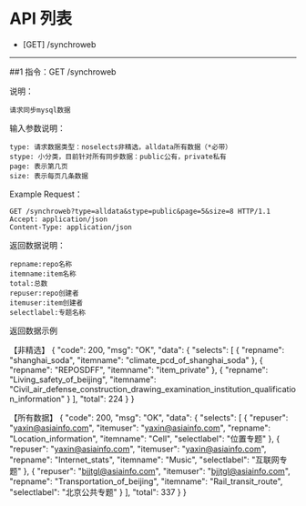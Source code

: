 # API 列表

- [GET] /synchroweb

----------

##1 指令：GET /synchroweb

说明：
	
	请求同步mysql数据
	
输入参数说明：
	
	type: 请求数据类型：noselects非精选，alldata所有数据（*必带）
	stype: 小分类，目前针对所有同步数据：public公有，private私有
	page: 表示第几页
	size: 表示每页几条数据

Example Request：
	
	GET /synchroweb?type=alldata&stype=public&page=5&size=8 HTTP/1.1 
	Accept: application/json
	Content-Type: application/json

返回数据说明：

    repname:repo名称
    itemname:item名称
    total:总数
    repuser:repo创建者
    itemuser:item创建者
    selectlabel:专题名称

返回数据示例

   【非精选】
	{
	    "code": 200,
	    "msg": "OK",
	    "data": {
	        "selects": [
	            {
	                "repname": "shanghai_soda",
	                "itemname": "climate_pcd_of_shanghai_soda"
	            },
	            {
	                "repname": "REPOSDFF",
	                "itemname": "item_private"
	            },
	            {
	                "repname": "Living_safety_of_beijing",
	                "itemname": "Civil_air_defense_construction_drawing_examination_institution_qualification_information"
	            }
	        ],
	        "total": 224
	    }
	}
	
   【所有数据】
	{
	    "code": 200,
	    "msg": "OK",
	    "data": {
	        "selects": [
	            {
	                "repuser": "yaxin@asiainfo.com",
	                "itemuser": "yaxin@asiainfo.com",
	                "repname": "Location_information",
	                "itemname": "Cell",
	                "selectlabel": "位置专题"
	            },
	            {
	                "repuser": "yaxin@asiainfo.com",
	                "itemuser": "yaxin@asiainfo.com",
	                "repname": "Internet_stats",
	                "itemname": "Music",
	                "selectlabel": "互联网专题"
	            },
	            {
	                "repuser": "bjjtgl@asiainfo.com",
	                "itemuser": "bjjtgl@asiainfo.com",
	                "repname": "Transportation_of_beijing",
	                "itemname": "Rail_transit_route",
	                "selectlabel": "北京公共专题"
	            }
	        ],
	        "total": 337
	    }
	}
